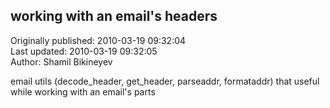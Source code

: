 ## working with an email's headers  
Originally published: 2010-03-19 09:32:04  
Last updated: 2010-03-19 09:32:05  
Author: Shamil Bikineyev  
  
email utils (decode_header, get_header, parseaddr, formataddr) that useful while working with an email's parts